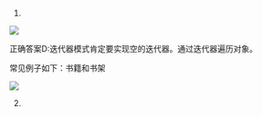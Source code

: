 1.

![](https://tva1.sinaimg.cn/large/0082zybpgy1gbrglg6f68j30qy0bcjt5.jpg)

正确答案D:迭代器模式肯定要实现空的迭代器。通过迭代器遍历对象。

常见例子如下：书籍和书架



![](https://tva1.sinaimg.cn/large/0082zybpgy1gbr91h9fo9j30t60ucjux.jpg)

2.